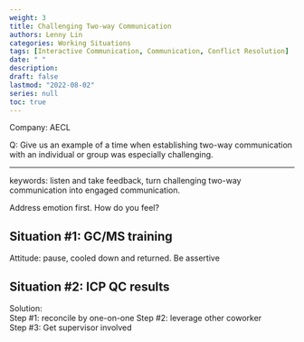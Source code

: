 ```yaml
---
weight: 3
title: Challenging Two-way Communication
authors: Lenny Lin
categories: Working Situations
tags: [Interactive Communication, Communication, Conflict Resolution]
date: " "
description: 
draft: false
lastmod: "2022-08-02"
series: null
toc: true
---
```


Company: AECL

Q: Give us an example of a time when establishing two-way communication with an individual or group was especially challenging.  

<!--more-->

---

keywords: listen and take feedback, turn challenging two-way communication into engaged communication.  

Address emotion first.  How do you feel?  

## Situation #1: GC/MS training

Attitude: pause, cooled down and returned. Be assertive  


## Situation #2: ICP QC results

Solution:  
Step #1: reconcile by one-on-one
Step #2: leverage other coworker  
Step #3: Get supervisor involved
